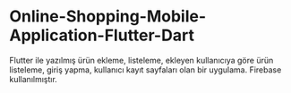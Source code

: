 # Online-Shopping-Mobile-Application-Flutter-Dart
Flutter ile yazılmış ürün ekleme, listeleme, ekleyen kullanıcıya göre ürün listeleme, giriş yapma, kullanıcı kayıt sayfaları olan bir uygulama. Firebase kullanılmıştır. 

